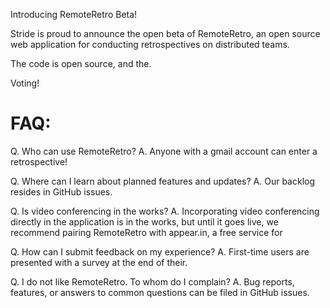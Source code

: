 Introducing RemoteRetro Beta!

Stride is proud to announce the open beta of RemoteRetro, an open source web application for conducting retrospectives on distributed teams.

The code is open source, and the.

Voting!



# FAQ:

Q. Who can use RemoteRetro?
A. Anyone with a gmail account can enter a retrospective!

Q. Where can I learn about planned features and updates?
A. Our backlog resides in GitHub issues.

Q. Is video conferencing in the works?
A. Incorporating video conferencing directly in the application is in the works, but until it goes live, we recommend pairing RemoteRetro with appear.in, a free service for

Q. How can I submit feedback on my experience?
A. First-time users are presented with a survey at the end of their.

Q. I do not like RemoteRetro. To whom do I complain?
A. Bug reports, features, or answers to common questions can be filed in GitHub issues.





